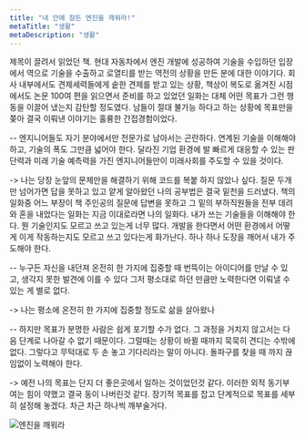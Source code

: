 ```yaml
---
title: "내 안에 잠든 엔진을 깨워라!"
metaTitle: "생활"
metaDescription: "생활"
---
```


제목이 끌려서 읽었던 책.
현대 자동차에서 엔진 개발에 성공하여 기술을 수입하던 입장에서 역으로 기술을 수출하고 로열티를 받는 
역전의 상황을 만든 분에 대한 이야기다.
회사 내부에서도 견제세력들에게 숱한 견제를 받고 있는 상황, 책상이 복도로 옮겨진 시점에서도 논문 100여 편을 읽으면서 
준비를 하고 있었던 일화는 대체 어떤 목표가 그런 행동을 이끌어 냈는지 감탄할 정도였다.
남들이 절대 불가능 하다고 하는 상황에 목표만을 쫒아 결국 이뤄낸 이야기는 훌륭한 간접경험이었다.

-- 엔지니어들도 자기 분야에서만 전문가로 남아서는 곤란하다.
연계된 기술을 이해해야 하고, 기술의 폭도 그만큼 넓어야 한다. 
달라진 기업 환경에 발 빠르게 대응할 수 있는 판단력과 미래 기술 예측력을 가진 엔지니어들만이 미래사회를 주도할 수 있을 것이다.

-> 나는 당장 눈앞의 문제만을 해결하기 위해 코드를 복붙 하지 않았나 싶다.
질문 두개만 넘어가면 답을 못하고 있고 얕게 알아왔던 나의 공부법은 결국 밑천을 드러냈다.
책의 일화중 어느 부장이 책 주인공의 질문에 답변을 못하고 그 밑의 부하직원들을 전부 데려와 혼을 내었다는 일화는 지금 이대로라면 나의 일화다.
내가 쓰는 기술들을 이해해야 한다. 뭔 기술인지도 모르고 쓰고 있는게 너무 많다.
개발을 한다면서 어떤 환경에서 어떻게 이게 작동하는지도 모르고 쓰고 있다는게 화가난다.
하나 하나 도장을 깨어서 내가 주도해야 한다.

-- 누구든 자신을 내던져 온전히 한 가지에 집중할 때 번뜩이는 아이디어를 만날 수 있고, 생각지 못한 발견에 이를 수 있다 
그저 평소대로 하던 만큼만 노력한다면 이뤄낼 수 있는 게 별로 없다.

-> 나는 평소에 온전히 한 가지에 집중할 정도로 삶을 살아왔나

-- 하지만 목표가 분명한 사람은 쉽게 포기할 수가 없다. 그 과정을 거치지 않고서는 다음 단계로 나아갈 수 없기 때문이다.
그럴때는 상황이 바뀔 때까지 묵묵히 견디는 수밖에 없다. 그렇다고 무턱대로 두 손 놓고 기다리라는 말이 아니다.
돌파구를 찾을 때 까지 끊임없이 노력해야 한다.

-> 예전 나의 목표는 단지 더 좋은곳에서 일하는 것이었던것 같다.
이러한 외적 동기부여는 힘이 약했고 결국 동이 나버린것 같다.
장기적 목표를 잡고 단계적으로 목표를 세부히 설정해 놓겠다. 차근 차근 하나씩 깨부술거다.

![엔진을 깨워라](https://user-images.githubusercontent.com/50283326/114290635-03032900-9abc-11eb-9306-a5bf075f79d3.jpeg)

